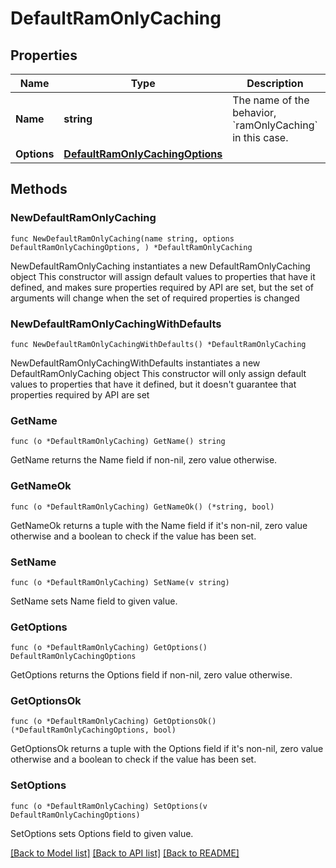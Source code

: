# DefaultRamOnlyCaching

## Properties

Name | Type | Description | Notes
------------ | ------------- | ------------- | -------------
**Name** | **string** | The name of the behavior, &#x60;ramOnlyCaching&#x60; in this case. | 
**Options** | [**DefaultRamOnlyCachingOptions**](DefaultRamOnlyCachingOptions.md) |  | 

## Methods

### NewDefaultRamOnlyCaching

`func NewDefaultRamOnlyCaching(name string, options DefaultRamOnlyCachingOptions, ) *DefaultRamOnlyCaching`

NewDefaultRamOnlyCaching instantiates a new DefaultRamOnlyCaching object
This constructor will assign default values to properties that have it defined,
and makes sure properties required by API are set, but the set of arguments
will change when the set of required properties is changed

### NewDefaultRamOnlyCachingWithDefaults

`func NewDefaultRamOnlyCachingWithDefaults() *DefaultRamOnlyCaching`

NewDefaultRamOnlyCachingWithDefaults instantiates a new DefaultRamOnlyCaching object
This constructor will only assign default values to properties that have it defined,
but it doesn't guarantee that properties required by API are set

### GetName

`func (o *DefaultRamOnlyCaching) GetName() string`

GetName returns the Name field if non-nil, zero value otherwise.

### GetNameOk

`func (o *DefaultRamOnlyCaching) GetNameOk() (*string, bool)`

GetNameOk returns a tuple with the Name field if it's non-nil, zero value otherwise
and a boolean to check if the value has been set.

### SetName

`func (o *DefaultRamOnlyCaching) SetName(v string)`

SetName sets Name field to given value.


### GetOptions

`func (o *DefaultRamOnlyCaching) GetOptions() DefaultRamOnlyCachingOptions`

GetOptions returns the Options field if non-nil, zero value otherwise.

### GetOptionsOk

`func (o *DefaultRamOnlyCaching) GetOptionsOk() (*DefaultRamOnlyCachingOptions, bool)`

GetOptionsOk returns a tuple with the Options field if it's non-nil, zero value otherwise
and a boolean to check if the value has been set.

### SetOptions

`func (o *DefaultRamOnlyCaching) SetOptions(v DefaultRamOnlyCachingOptions)`

SetOptions sets Options field to given value.



[[Back to Model list]](../README.md#documentation-for-models) [[Back to API list]](../README.md#documentation-for-api-endpoints) [[Back to README]](../README.md)


